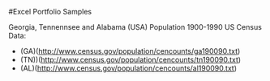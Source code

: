 #Excel Portfolio Samples

Georgia, Tennennsee and Alabama (USA) Population 1900-1990
US Census Data: 
-  (GA)(http://www.census.gov/population/cencounts/ga190090.txt)
- (TN))(http://www.census.gov/population/cencounts/tn190090.txt)
- (AL)(http://www.census.gov/population/cencounts/al190090.txt)